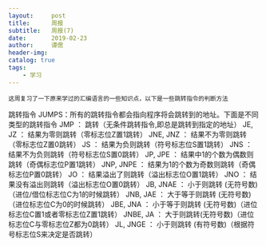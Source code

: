 ```yaml
---
layout:     post 
title:      周报 			
subtitle:   周报(7)
date:       2019-02-23		
author:     谭偲
header-img:
catalog: true 				
tags:				
    - 学习
---
```

    这周复习了一下原来学过的汇编语言的一些知识点，以下是一些跳转指令的判断方法
跳转指令 JUMPS：所有的跳转指令都会指向程序将会跳转到的地址。下面是不同类型的跳转指令
JMP ： 跳转（无条件跳转指令,即总是跳转到指定的地址） 
JE, JZ ： 结果为零则跳转（零标志位Z置1跳转）
JNE, JNZ ： 结果不为零则跳转（零标志位Z置0跳转）
JS ： 结果为负则跳转（符号标志位S置1跳转）
JNS ： 结果不为负则跳转（符号标志位S置0跳转）
JP, JPE ： 结果中1的个数为偶数则跳转（奇偶标志位P置1跳转）
JNP, JNPE ： 结果为1的个数为奇数则跳转（奇偶标志位P置0跳转） 
JO ： 结果溢出了则跳转（溢出标志位O置1跳转） 
JNO ： 结果没有溢出则跳转（溢出标志位O置0跳转）
JB, JNAE ： 小于则跳转 (无符号数)（进位/借位标志位C为1的时候跳转）
JNB, JAE ： 大于等于则跳转 (无符号数)（进位标志位C为0的时候跳转）
JBE, JNA ： 小于等于则跳转 (无符号数)（进位标志位C置1或者零标志位Z置1跳转）
JNBE, JA ： 大于则跳转(无符号数)（进位标志位C与零标志位Z都为0跳转）
JL, JNGE ：  小于则跳转 (有符号数)（根据符号标志位S来决定是否跳转）
